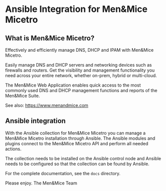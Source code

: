# Ansible Integration for Men&Mice Micetro

## What is Men&Mice Micetro?

Effectively and efficiently manage DNS, DHCP and IPAM with Men&Mice
Micetro.

Easily manage DNS and DHCP servers and networking devices such as
firewalls and routers. Get the visibility and management functionality
you need across your entire network, whether on-prem, hybrid or
multi-cloud.

The Men&Mice Web Application enables quick access to the most commonly
used DNS and DHCP management functions and reports of the Men&Mice
Suite.

See also: https://www.menandmice.com

## Ansible integration

With the Ansible collection for Men&Mice Micetro you can manage
a Men&Mice Micetro installation through Ansible. The Ansible modules and
plugins connect to the Men&Mice Micetro API and perform all needed
actions.

The collection needs to be installed on the Ansible control node and
Ansible needs to be configured so that the collection can be found by
Ansible.

For the complete documentation, see the `docs` directory.

Please enjoy.
	The Men&Mice Team
